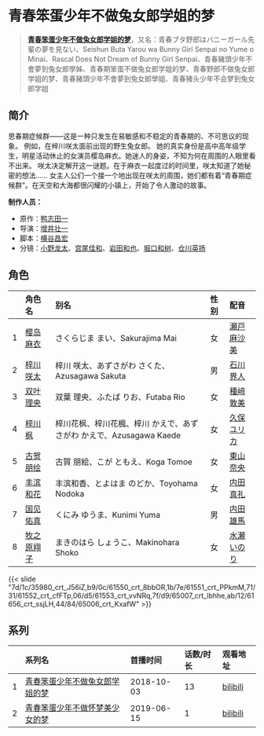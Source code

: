 # 青春笨蛋少年不做兔女郎学姐的梦


> <u>**[青春笨蛋少年不做兔女郎学姐的梦](http://bgm.tv/subject/240038)**</u>，又名：青春ブタ野郎はバニーガール先輩の夢を見ない、Seishun Buta Yarou wa Bunny Girl Senpai no Yume o Minai、Rascal Does Not Dream of Bunny Girl Senpai、青春豬頭少年不會夢到兔女郎學姊、青春期笨蛋不做兔女郎学姐的梦、青春野郎不做兔女郎学姐的梦、青春豬頭少年不會夢到兔女郎學姐、青春猪头少年不会梦到兔女郎学姐

## 简介


思春期症候群——这是一种只发生在易敏感和不稳定的青春期的、不可思议的现象。
例如，在梓川咲太面前出现的野生兔女郎。
她的真实身份是高中高年级学生，明星活动休止的女演员樱岛麻衣。她迷人的身姿，不知为何在周围的人眼里看不出来。
咲太决定解开这一谜题。在于麻衣一起度过的时间里，咲太知道了她秘密的想法……
女主人公们一个接一个地出现在咲太的周围，她们都有着“青春期症候群”。在天空和大海都很闪耀的小镇上，开始了令人激动的故事。

**制作人员：**
- 原作：[鸭志田一](http://bgm.tv/person/6285)
- 导演：[增井壮一](http://bgm.tv/person/1170)
- 脚本：[横谷昌宏](http://bgm.tv/person/3296)
- 分镜：[小野龙太](http://bgm.tv/person/26047)、[宫尾佳和](http://bgm.tv/person/3527)、[岩田和也](http://bgm.tv/person/26669)、[堀口和树](http://bgm.tv/person/27970)、[仓川英扬](http://bgm.tv/person/12752)

## 角色

|     |   角色名   |   别名  | 性别 |  配音  |
|:--- |:------  |:----      |:---  |:--   |
| 1 | [樱岛麻衣](http://bgm.tv/character/35980) | さくらじま まい、Sakurajima Mai | 女 | [瀬戸麻沙美](http://bgm.tv/person/5766) |
| 2 | [梓川咲太](http://bgm.tv/character/61550) | 梓川 咲太、あずさがわ さくた、Azusagawa Sakuta | 男 | [石川界人](http://bgm.tv/person/9953) |
| 3 | [双叶理央](http://bgm.tv/character/61551) | 双葉 理央、ふたば りお、Futaba Rio | 女 | [種﨑敦美](http://bgm.tv/person/7575) |
| 4 | [梓川枫](http://bgm.tv/character/61552) | 梓川花枫、梓川花楓、梓川 かえで、あずさがわ かえで、Azusagawa Kaede | 女 | [久保ユリカ](http://bgm.tv/person/9270) |
| 5 | [古贺朋绘](http://bgm.tv/character/61553) | 古賀 朋絵、こが ともえ、Koga Tomoe | 女 | [東山奈央](http://bgm.tv/person/6010) |
| 6 | [丰滨和花](http://bgm.tv/character/65007) | 丰滨和香、とよはま のどか、Toyohama Nodoka | 女 | [内田真礼](http://bgm.tv/person/6724) |
| 7 | [国见佑真](http://bgm.tv/character/61656) | くにみ ゆうま、Kunimi Yuma | 男 | [内田雄馬](http://bgm.tv/person/15390) |
| 8 | [牧之原翔子](http://bgm.tv/character/65006) | まきのはら しょうこ、Makinohara Shoko | 女 | [水瀬いのり](http://bgm.tv/person/10868) |

{{< slide "7d/1c/35980_crt_J56iZ,b9/0c/61550_crt_8bbOR,1b/7e/61551_crt_PPkmM,71/31/61552_crt_cfFTp,06/d5/61553_crt_vvNRq,7f/d9/65007_crt_lbhhe,ab/12/61656_crt_ssjLH,44/84/65006_crt_KxafW" >}}

## 系列

|     |   系列名   |   首播时间  | 话数/时长  | 观看地址 |
|:---  |:------    |:----      |:---       |:---  |
| 1 |[青春笨蛋少年不做兔女郎学姐的梦](https://bgm.tv/subject/240038)| 2018-10-03 | 13 | [bilibili](https://www.bilibili.com/bangumi/play/ep251076)  |
| 2 |[青春笨蛋少年不做怀梦美少女的梦](https://bgm.tv/subject/260680)| 2019-06-15 | 1 | [bilibili](https://www.bilibili.com/bangumi/play/ss28965)  |



